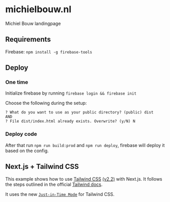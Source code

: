 # michielbouw.nl

Michiel Bouw landingpage

## Requirements

Firebase: `npm install -g firebase-tools`

## Deploy

### One time

Initialize firebase by running `firebase login && firebase init`

Choose the following during the setup:

```
? What do you want to use as your public directory? (public) dist
AND
? File dist/index.html already exists. Overwrite? (y/N) N
```

### Deploy code

After that run `npm run build:prod` and `npm run deploy`, firebase will deploy it based on the config.

## Next.js + Tailwind CSS

This example shows how to use [Tailwind CSS](https://tailwindcss.com/) [(v2.2)](https://blog.tailwindcss.com/tailwindcss-2-2) with Next.js. It follows the steps outlined in the official [Tailwind docs](https://tailwindcss.com/docs/guides/nextjs).

It uses the new [`Just-in-Time Mode`](https://tailwindcss.com/docs/just-in-time-mode) for Tailwind CSS.
